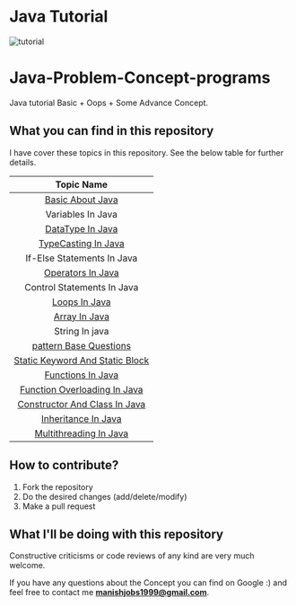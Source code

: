 # Java Tutorial
![tutorial](https://user-images.githubusercontent.com/43094705/80869784-07c23900-8cc0-11ea-8cb3-c9dcd9e8e117.png)

# Java-Problem-Concept-programs

Java tutorial Basic + Oops + Some Advance Concept.

## What you can find in this repository

I have cover these topics in this repository. See the below table for further details. 

[//]: # (Run the py script to generate the below table.)

| Topic Name| 
|  :--------:| 
| [Basic About Java](https://github.com/Marvel999/java-tutorial-programs/tree/master/scanner) | 
| Variables In Java |
| [DataType In Java](https://github.com/Marvel999/java-tutorial-programs/tree/master/dataType) |
| [TypeCasting In Java](https://github.com/Marvel999/java-tutorial-programs/tree/master/typeCasting)|
| If-Else Statements In Java |
| [Operators In Java](https://github.com/Marvel999/java-tutorial-programs/tree/master/opratoreInJava)|
| Control Statements In Java |
| [Loops In Java](https://github.com/Marvel999/java-tutorial-programs/tree/master/loop_in_Java)|
| [Array In Java](https://github.com/Marvel999/java-tutorial-programs/tree/master/array_practice_package)|
| String In java|
| [pattern Base Questions](https://github.com/Marvel999/java-tutorial-programs/tree/master/advance_pattern)|
| [Static Keyword And Static Block](https://github.com/Marvel999/java-tutorial-programs/tree/master/staticBlock)|
| [Functions In Java](https://github.com/Marvel999/java-tutorial-programs/tree/master/Methods_IN_Java)|
| [Function Overloading In Java](https://github.com/Marvel999/java-tutorial-programs/tree/master/FunctionOverloading)|
| [Constructor And Class In Java](https://github.com/Marvel999/java-tutorial-programs/tree/master/constructor_In_Java)|
| [Inheritance In Java](https://github.com/Marvel999/java-tutorial-programs/tree/master/inheritance_java)|
| [Multithreading In Java]()|

## How to contribute?

1. Fork the repository 
2. Do the desired changes (add/delete/modify)
3. Make a pull request

## What I'll be doing with this repository

Constructive criticisms or code reviews of any kind are very much welcome.

If you have any questions about the Concept you can find on Google :) and feel free to contact me **manishjobs1999@gmail.com**.
